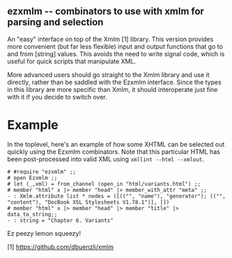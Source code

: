## ezxmlm -- combinators to use with xmlm for parsing and selection

An "easy" interface on top of the Xmlm [1] library.  This version provides more
convenient (but far less flexible) input and output functions that go to and
from [string] values.  This avoids the need to write signal code, which is
useful for quick scripts that manipulate XML.
   
More advanced users should go straight to the Xmlm library and use it directly,
rather than be saddled with the Ezxmlm interface.  Since the types in this
library are more specific than Xmlm, it should interoperate just fine with it
if you decide to switch over.

# Example

In the toplevel, here's an example of how some XHTML can be selected out
quickly using the Ezxmlm combinators.  Note that this particular HTML has
been post-processed into valid XML using `xmllint --html --xmlout`.

```
# #require "ezxmlm" ;;
# open Ezxmlm ;;
# let (_,xml) = from_channel (open_in "html/variants.html") ;;
# member "html" x |> member "head" |> member_with_attr "meta" ;;
- : Xmlm.attribute list * nodes = ([(("", "name"), "generator"); (("", "content"), "DocBook XSL Stylesheets V1.78.1")], [])
# member "html" x |> member "head" |> member "title" |> data_to_string;;
- : string = "Chapter 6. Variants"                                                                                                                                                                                                                                                                                          
```

Ez peezy lemon squeezy!

[1] https://github.com/dbuenzli/xmlm
